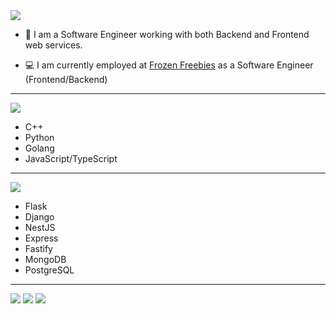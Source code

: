 <img src="https://img.shields.io/badge/About%20Me-orange?style=for-the-badge&color=ACF455" />

- :telescope: I am a Software Engineer working with both Backend and Frontend web services.

- :computer: I am currently employed at [Frozen Freebies](https://twitter.com/freebiesfrozen) as a Software Engineer (Frontend/Backend)

---

<img src="https://img.shields.io/badge/PROGRAMMING%20LANGUAGES-orange?style=for-the-badge&color=69D1BD" />

- C++
- Python
- Golang
- JavaScript/TypeScript

---

<img src="https://img.shields.io/badge/FRAMEWORKS-orange?style=for-the-badge&color=9569D1" />

- Flask
- Django
- NestJS
- Express
- Fastify
- MongoDB
- PostgreSQL

---

<img src="https://img.shields.io/badge/SOCIALS-orange?style=for-the-badge&color=C04848" />

<img id="twitter" src="https://img.shields.io/badge/dracoDevs-%231DA1F2.svg?style=&logo=twitter&logoColor=white" />
<img src="https://img.shields.io/badge/Draco%230069-%235865F2.svg?style=&logo=discord&logoColor=white" />


<script type="text/javascript">
    document.getElementById("twitter").onclick = function () {
        location.href = "https://twitter.com/dracoDevs";
    };
</script>